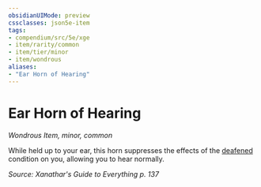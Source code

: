 ```yaml
---
obsidianUIMode: preview
cssclasses: json5e-item
tags:
- compendium/src/5e/xge
- item/rarity/common
- item/tier/minor
- item/wondrous
aliases: 
- "Ear Horn of Hearing"
---
```

# Ear Horn of Hearing
*Wondrous Item, minor, common*  


While held up to your ear, this horn suppresses the effects of the [deafened](2.%20GM%20Tools/Misc%20DND%20Handbook/compendium/rules/conditions.md#deafened) condition on you, allowing you to hear normally.

*Source: Xanathar's Guide to Everything p. 137*